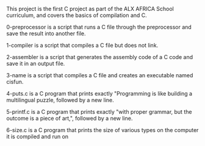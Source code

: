 This project is the first C project as part of the ALX AFRICA School curriculum, and covers the basics of compilation and C.



0-preprocessor is a script that runs a C file through the preprocessor and save the result into another file.



1-compiler is a script that compiles a C file but does not link.



2-assembler is a script that generates the assembly code of a C code and save it in an output file.



3-name is a script that compiles a C file and creates an executable named cisfun.



4-puts.c is a C program that prints exactly "Programming is like building a multilingual puzzle, followed by a new line.



5-printf.c is a C program that prints exactly "with proper grammar, but the outcome is a piece of art,", followed by a new line.



6-size.c is a C program that prints the size of various types on the computer it is compiled and run on
